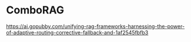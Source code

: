 # ComboRAG

https://ai.gopubby.com/unifying-rag-frameworks-harnessing-the-power-of-adaptive-routing-corrective-fallback-and-1af2545fbfb3